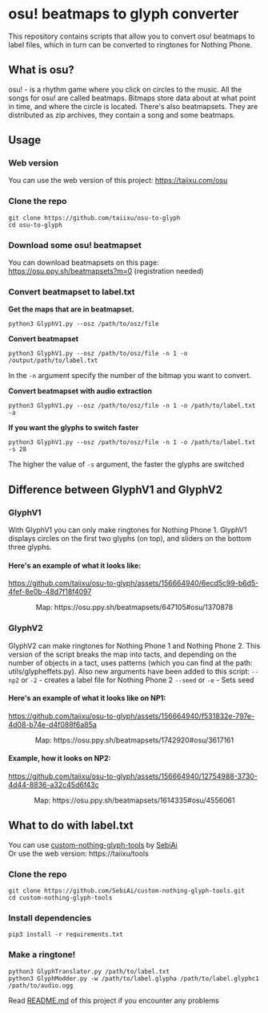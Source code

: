 # osu! beatmaps to glyph converter
<p>This repository contains scripts that allow you to convert osu! beatmaps to label files, which in turn can be converted to ringtones for Nothing Phone.</p>

## What is osu?
osu! - is a rhythm game where you click on circles to the music. All the songs for osu! are called beatmaps. Bitmaps store data about at what point in time, and where the circle is located. There's also beatmapsets. They are distributed as zip archives, they contain a song and some beatmaps.

## Usage
### Web version
You can use the web version of this project: https://taiixu.com/osu

### Clone the repo
```
git clone https://github.com/taiixu/osu-to-glyph
cd osu-to-glyph
```

### Download some osu! beatmapset
You can download beatmapsets on this page: https://osu.ppy.sh/beatmapsets?m=0 (registration needed)

### Convert beatmapset to label.txt
<b>Get the maps that are in beatmapset.</b>
```
python3 GlyphV1.py --osz /path/to/osz/file
```

<b>Convert beatmapset</b>
```
python3 GlyphV1.py --osz /path/to/osz/file -n 1 -o /output/path/to/label.txt
```
In the `-n` argument specify the number of the bitmap you want to convert.

<b>Convert beatmapset with audio extraction</b>
```
python3 GlyphV1.py --osz /path/to/osz/file -n 1 -o /path/to/label.txt -a
```

<b>If you want the glyphs to switch faster</b>
```
python3 GlyphV1.py --osz /path/to/osz/file -n 1 -o /path/to/label.txt -s 28
```
The higher the value of `-s` argument, the faster the glyphs are switched

## Difference between GlyphV1 and GlyphV2

### GlyphV1
With GlyphV1 you can only make ringtones for Nothing Phone 1.
GlyphV1 displays circles on the first two glyphs (on top), and sliders on the bottom three glyphs.

#### Here's an example of what it looks like: 
https://github.com/taiixu/osu-to-glyph/assets/156664940/6ecd5c99-b6d5-4fef-8e0b-48d7f18f4097
<p align="center">Map: https://osu.ppy.sh/beatmapsets/647105#osu/1370878</p>

### GlyphV2
GlyphV2 can make ringtones for Nothing Phone 1 and Nothing Phone 2.
This version of the script breaks the map into tacts, and depending on the number of objects in a tact, uses patterns (which you can find at the path: utils/glypheffets.py).
Also new arguments have been added to this script:
`--np2` or `-2` - creates a label file for Nothing Phone 2
`--seed` or `-e` - Sets seed

#### Here's an example of what it looks like on NP1:
https://github.com/taiixu/osu-to-glyph/assets/156664940/f531832e-797e-4d08-b74e-d4f088f6a85a
<p align="center">Map: https://osu.ppy.sh/beatmapsets/1742920#osu/3617161</p>

#### Example, how it looks on NP2:
https://github.com/taiixu/osu-to-glyph/assets/156664940/12754988-3730-4d44-8836-a32c45d6f43c
<p align="center">Map: https://osu.ppy.sh/beatmapsets/1614335#osu/4556061</p>

## What to do with label.txt
You can use [custom-nothing-glyph-tools](https://github.com/SebiAi/custom-nothing-glyph-tools) by [SebiAi](https://github.com/SebiAi)<br>
Or use the web version: https://taiixu/tools

### Clone the repo
```
git clone https://github.com/SebiAi/custom-nothing-glyph-tools.git
cd custom-nothing-glyph-tools
```

### Install dependencies
```
pip3 install -r requirements.txt
```

### Make a ringtone!
```
python3 GlyphTranslator.py /path/to/label.txt
python3 GlyphModder.py -w /path/to/label.glypha /path/to/label.glyphc1 /path/to/audio.ogg
```

Read [README.md](https://github.com/SebiAi/custom-nothing-glyph-tools/blob/main/README.md) of this project if you encounter any problems
